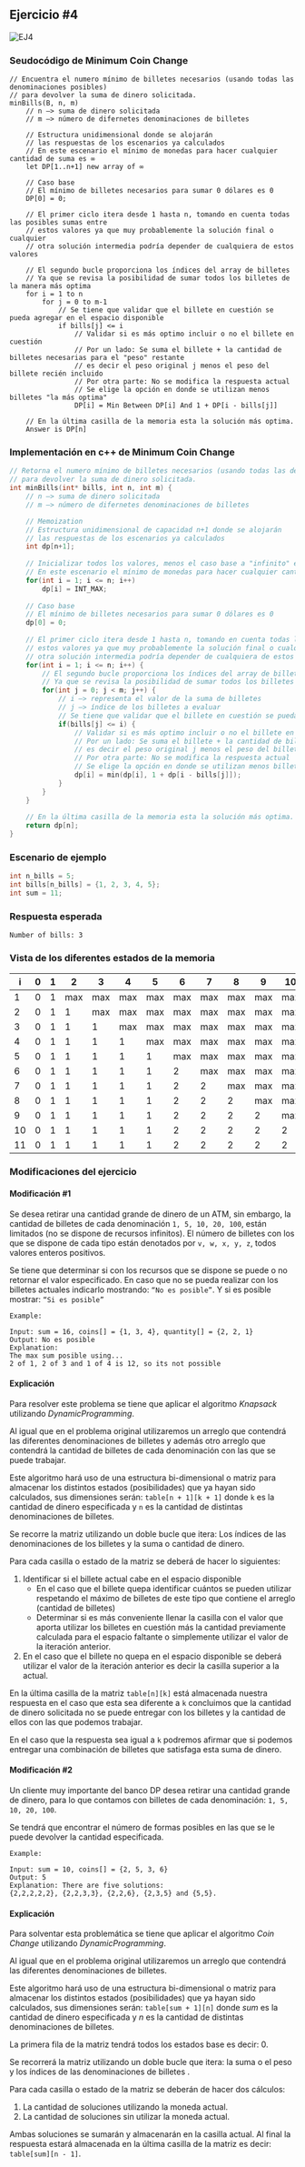 ## Ejercicio #4
![EJ4](https://i.imgur.com/29Rw1My.jpg)

### Seudocódigo de Minimum Coin Change
```
// Encuentra el numero mínimo de billetes necesarios (usando todas las denominaciones posibles)
// para devolver la suma de dinero solicitada.
minBills(B, n, m)
    // n —> suma de dinero solicitada
    // m —> número de difernetes denominaciones de billetes 

    // Estructura unidimensional donde se alojarán
    // las respuestas de los escenarios ya calculados
    // En este escenario el mínimo de monedas para hacer cualquier cantidad de suma es ∞
    let DP[1..n+1] new array of ∞

    // Caso base
    // El mínimo de billetes necesarios para sumar 0 dólares es 0
    DP[0] = 0;

    // El primer ciclo itera desde 1 hasta n, tomando en cuenta todas las posibles sumas entre
    // estos valores ya que muy probablemente la solución final o cualquier
    // otra solución intermedia podría depender de cualquiera de estos valores

    // El segundo bucle proporciona los índices del array de billetes
    // Ya que se revisa la posibilidad de sumar todos los billetes de la manera más optima
    for i = 1 to n
        for j = 0 to m-1
            // Se tiene que validar que el billete en cuestión se pueda agregar en el espacio disponible
            if bills[j] <= i
                // Validar si es más optimo incluir o no el billete en cuestión
                // Por un lado: Se suma el billete + la cantidad de billetes necesarias para el "peso" restante
                // es decir el peso original j menos el peso del billete recién incluido
                // Por otra parte: No se modifica la respuesta actual
                // Se elige la opción en donde se utilizan menos billetes "la más optima"
                DP[i] = Min Between DP[i] And 1 + DP[i - bills[j]]
    
    // En la última casilla de la memoria esta la solución más optima.
    Answer is DP[n]
```

### Implementación en c++ de Minimum Coin Change
```c++
// Retorna el numero mínimo de billetes necesarios (usando todas las denominaciones posibles)
// para devolver la suma de dinero solicitada.
int minBills(int* bills, int n, int m) {
    // n —> suma de dinero solicitada
    // m —> número de difernetes denominaciones de billetes 

    // Memoization
    // Estructura unidimensional de capacidad n+1 donde se alojarán
    // las respuestas de los escenarios ya calculados
    int dp[n+1];
    
    // Inicializar todos los valores, menos el caso base a "infinito" en este caso representado por INT_MAX
    // En este escenario el mínimo de monedas para hacer cualquier cantidad de suma es "infinito"
    for(int i = 1; i <= n; i++)
        dp[i] = INT_MAX;
  
    // Caso base
    // El mínimo de billetes necesarios para sumar 0 dólares es 0
    dp[0] = 0;
  
    // El primer ciclo itera desde 1 hasta n, tomando en cuenta todas las posibles sumas entre
    // estos valores ya que muy probablemente la solución final o cualquier
    // otra solución intermedia podría depender de cualquiera de estos valores
    for(int i = 1; i <= n; i++) {
        // El segundo bucle proporciona los índices del array de billetes
        // Ya que se revisa la posibilidad de sumar todos los billetes de la manera más optima
        for(int j = 0; j < m; j++) {
            // i —> representa el valor de la suma de billetes
            // j —> índice de los billetes a evaluar
            // Se tiene que validar que el billete en cuestión se pueda agregar en el espacio disponible
            if(bills[j] <= i) {
                // Validar si es más optimo incluir o no el billete en cuestión
                // Por un lado: Se suma el billete + la cantidad de billetes necesarias para el "peso" restante
                // es decir el peso original j menos el peso del billete recién incluido
                // Por otra parte: No se modifica la respuesta actual
                // Se elige la opción en donde se utilizan menos billetes "la más optima"
                dp[i] = min(dp[i], 1 + dp[i - bills[j]]);
            }
        }   
    }
  
    // En la última casilla de la memoria esta la solución más optima.
    return dp[n];
}
```

### Escenario de ejemplo
```c++
int n_bills = 5;
int bills[n_bills] = {1, 2, 3, 4, 5}; 
int sum = 11;
```

### Respuesta esperada
```
Number of bills: 3
```

### Vista de los diferentes estados de la memoria 
| i | 0 | 1 | 2   | 3   | 4   | 5   | 6   | 7   | 8   | 9    | 10  | 11  |
| ------ | ------ | ------ | ------ | ------ | ------ | ------ | ------ | ------ | ------ | ------ | ------ | ------ |
| 1 | 0 | 1 | max | max | max | max | max | max | max | max  | max | max | 
| 2 | 0 | 1 | 1   | max | max | max | max | max | max | max  | max | max | 
| 3 | 0 | 1 | 1   | 1   | max | max | max | max | max | max  | max | max |
| 4 | 0 | 1 | 1   | 1   | 1   | max | max | max | max | max  | max | max | 
| 5 | 0 | 1 | 1   | 1   | 1   | 1   | max | max | max | max  | max | max | 
| 6 | 0 | 1 | 1   | 1   | 1   | 1   | 2   | max | max | max  | max | max | 
| 7 | 0 | 1 | 1   | 1   | 1   | 1   | 2   | 2   | max | max  | max | max | 
| 8 | 0 | 1 | 1   | 1   | 1   | 1   | 2   | 2   | 2   | max  | max | max | 
| 9 | 0 | 1 | 1   | 1   | 1   | 1   | 2   | 2   | 2   | 2    | max | max | 
| 10 | 0 | 1 | 1   | 1   | 1   | 1   | 2   | 2   | 2   | 2    | 2   | max | 
| 11 | 0 | 1 | 1   | 1   | 1   | 1   | 2   | 2   | 2   | 2    | 2   | 3   |

### Modificaciones del ejercicio
#### Modificación #1
Se desea retirar una cantidad grande de dinero de un ATM, sin embargo, la cantidad de billetes de cada denominación `1, 5, 10, 20, 100`, están limitados (no se dispone de recursos infinitos). El número de billetes con los que se dispone de cada tipo están denotados por `v, w, x, y, z`, todos valores enteros positivos. 

Se tiene que determinar si con los recursos que se dispone se puede o no retornar el valor especificado. En caso que no se pueda realizar con los billetes actuales indicarlo mostrando: `“No es posible”`. Y si es posible mostrar: `“Si es posible”`

```
Example:

Input: sum = 16, coins[] = {1, 3, 4}, quantity[] = {2, 2, 1}
Output: No es posible
Explanation: 
The max sum posible using...
2 of 1, 2 of 3 and 1 of 4 is 12, so its not possible
```

#### Explicación
Para resolver este problema se tiene que aplicar el algoritmo *Knapsack* utilizando *DynamicProgramming*.

Al igual que en el problema original utilizaremos un arreglo que contendrá las diferentes denominaciones de billetes y además otro arreglo que contendrá la cantidad de billetes de cada denominación con las que se puede trabajar.

Este algoritmo hará uso de una estructura bi-dimensional o matriz para almacenar los distintos estados (posibilidades) que ya hayan sido calculados, sus dimensiones serán: `table[n + 1][k + 1]` donde `k` es la cantidad de dinero especificada y `n` es la cantidad de distintas denominaciones de billetes.

Se recorre la matriz utilizando un doble bucle que itera: Los índices de las denominaciones de los billetes y la suma o cantidad de dinero.

Para cada casilla o estado de la matriz se deberá de hacer lo siguientes:
1. Identificar si el billete actual cabe en el espacio disponible
    - En el caso que el billete quepa identificar cuántos se pueden utilizar respetando el máximo de billetes de este tipo que contiene el arreglo (cantidad de billetes)
    - Determinar si  es más conveniente llenar la casilla con el valor que aporta utilizar los billetes en cuestión más la cantidad previamente calculada para el espacio faltante o simplemente utilizar el valor de la iteración anterior.
2. En el caso que el billete no quepa en el espacio disponible se deberá utilizar el valor de la iteración anterior es decir la casilla superior a la actual.

En la última casilla de la matriz `table[n][k]` está almacenada nuestra respuesta en el caso que esta sea diferente a `k` concluimos que la cantidad de dinero solicitada no se puede entregar con los billetes y la cantidad de ellos con las que podemos trabajar.

En el caso que la respuesta sea igual a `k` podremos afirmar que si podemos entregar una combinación de billetes que satisfaga esta suma de dinero. 


#### Modificación #2
Un cliente muy importante del banco DP desea retirar una cantidad grande de dinero, para lo que contamos con billetes de cada denominación: `1, 5, 10, 20, 100`.

Se tendrá que encontrar el número de formas posibles en las que se le puede devolver la cantidad especificada.

```
Example:

Input: sum = 10, coins[] = {2, 5, 3, 6}
Output: 5
Explanation: There are five solutions: 
{2,2,2,2,2}, {2,2,3,3}, {2,2,6}, {2,3,5} and {5,5}.
```

#### Explicación
Para solventar esta problemática se tiene que aplicar el algoritmo *Coin Change* utilizando *DynamicProgramming*.

Al igual que en el problema original utilizaremos un arreglo que contendrá las diferentes denominaciones de billetes.

Este algoritmo hará uso de una estructura bi-dimensional o matriz para almacenar los distintos estados (posibilidades) que ya hayan sido calculados, sus dimensiones serán: `table[sum + 1][n]` donde *sum* es la cantidad de dinero especificada y *n* es la cantidad de distintas denominaciones de billetes.

La primera fila de la matriz tendrá todos los estados base es decir: 0.

Se recorrerá la matriz utilizando un doble bucle que itera: la suma o el peso y los índices de las denominaciones de billetes .

Para cada casilla o estado de la matriz se deberán de hacer dos cálculos:
1. La cantidad de soluciones utilizando la moneda actual.
2. La cantidad de soluciones sin utilizar la moneda actual.

Ambas soluciones se sumarán y almacenarán en la casilla actual. Al final la respuesta estará almacenada en la última casilla de la matriz es decir: `table[sum][n - 1]`.